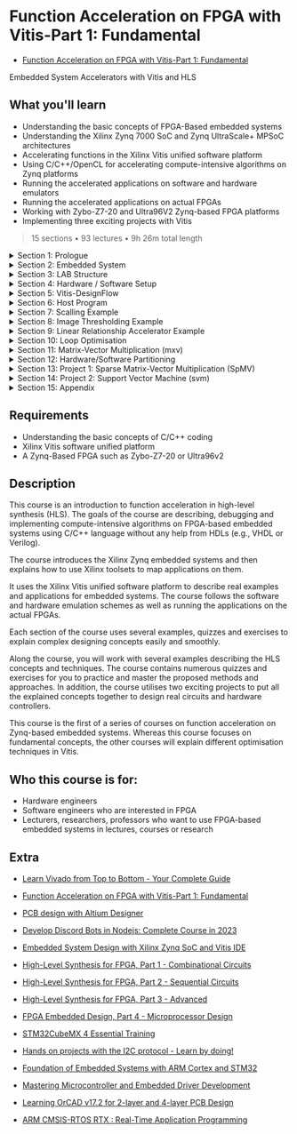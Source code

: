# Function Acceleration on FPGA with Vitis-Part 1: Fundamental

-   [Function Acceleration on FPGA with Vitis-Part 1: Fundamental](https://www.udemy.com/course/function-acceleration-on-fpga-with-vitis-part-1-fundamental)  

Embedded System Accelerators with Vitis and HLS

##  What you'll learn

-   Understanding the basic concepts of FPGA-Based embedded systems
-   Understanding the Xilinx Zynq 7000 SoC and Zynq UltraScale+ MPSoC architectures
-   Accelerating functions in the Xilinx Vitis unified software platform
-   Using C/C++/OpenCL for accelerating compute-intensive algorithms on Zynq platforms
-   Running the accelerated applications on software and hardware emulators
-   Running the accelerated applications on actual FPGAs
-   Working with Zybo-Z7-20 and Ultra96V2 Zynq-based FPGA platforms
-   Implementing three exciting projects with Vitis

> 15 sections • 93 lectures • 9h 26m total length

<details>
  <summary> Section 1: Prologue </summary>

  -   [1. Introduction](1_Introduction.md)      
  -   [2. Course Structure](2_Course-Structure.md))     
</details>

<details>
  <summary> Section 2: Embedded System </summary>

  -   [3. Introduction](3_Introduction.md)      
  -   [4. Definition](4_Definition.md)      
  -   [5. FPGA Role](5_FPGA-Roles.md)      
  -   [6. HLS Role](6_HLS-Role.md)      
  -   [7. Zynq](7_Zynq.md)      
  -   [8. Zynq MPSoC](8_Zynq%20MPSoC.md)      
  -   [9. Exercises](9_Exercises.md)      
</details>

<details>
  <summary> Section 3: LAB Structure </summary>

  -   [10. Introduction](10_Introduction.md)      
  -   [11. Definition](11_Definition.md)      
  -   [12. Design Flow](12_Design-Flow.md)      
  -   [13. Exercises](13_Exercises.md)      
</details>

<details>
  <summary> Section 4: Hardware / Software Setup </summary>

  -   [14. Introduction](14_Introduction.md)      
  -   [15. Setup Structure](15_Setup-Structure.md)      
  -   [16. VirtualBox](16_VirtualBox.md)      
  -   [17. Xilinx Vitis](17_Xilinx-Vitis.md)      
  -   [18. ZCU102 Board -- Vitis Platform](18_ZCU102-Board-Vitis-Platform.md)      
  -   [19. Ultra96v2 Board -- Vitis Platform](19_Ultra96v2-Board-Vitis-Platform.md)      
  -   [20. ZyboZ7-20 Board -- Vitis Platform](20_ZyboZ7-20-Board-Vitis-Platform.md)      
</details>

<details>
  <summary> Section 5: Vitis-DesignFlow </summary>

  -   [21. Introduction](21_Introduction.md)      
  -   [22. Definition](22_Definition.md)      
  -   [23. Vitis Project](23_Vitis-Project.md)      
  -   [24. Software Emulation](24_Software-Emulation.md)      
  -   [25. Hardware Emulation](25_Hardware-Emulation.md)      
  -   [26. Actual FPGA Hardware](26_Actual-FPGA-Hardware.md)      
  -   [27. Exercises](27_Exercises.md)      
</details>

<details>
  <summary> Section 6: Host Program </summary>

  -   [28. Introduction](28_Introduction.md)      
  -   [29. Programming Model](29_Programming-Model.md)      
  -   [30. OpenCL Concepts](30_OpenCL-Concepts.md)      
  -   [31. Host Structure](31_Host-Structure.md)      
  -   [32. Host Code](32_Host-Code.md)      
  -   [33. Exercises](33_Exercises.md)      
</details>

<details>
  <summary> Section 7: Scalling Example </summary>

  -   [34. ]()      
  -   [35. ]()      
</details>

<details>
  <summary> Section 8: Image Thresholding Example </summary>

  -   [43. ]()      
  -   [44. ]()      
</details>

<details>
  <summary> Section 9: Linear Relationship Accelerator Example </summary>

  -   [50. ]()      
  -   [51. ]()      
</details>

<details>
  <summary> Section 10: Loop Optimisation </summary>

  -   [57. ]()      
  -   [58. ]()      
</details>

<details>
  <summary> Section 11: Matrix-Vector Multiplication (mxv) </summary>

  -   [68. ]()      
  -   [69. ]()      
</details>

<details>
  <summary> Section 12: Hardware/Software Partitioning </summary>

  -   [74. ]()      
  -   [75. ]()      
</details>

<details>
  <summary> Section 13: Project 1: Sparse Matrix-Vector Multiplication (SpMV) </summary>

  -   [79. ]()      
  -   [80. ]()      
</details>

<details>
  <summary> Section 14: Project 2: Support Vector Machine (svm) </summary>

  -   [87. ]()      
  -   [88. ]()      
</details>

<details>
  <summary> Section 15: Appendix </summary>

  -   [92. ]()      
  -   [93. ]()      
</details>

##  Requirements
-   Understanding the basic concepts of C/C++ coding
-   Xilinx Vitis software unified platform
-   A Zynq-Based FPGA such as Zybo-Z7-20 or Ultra96v2

##  Description

This course is an introduction to function acceleration in high-level synthesis (HLS). The goals of the course are describing, debugging and implementing compute-intensive algorithms on FPGA-based embedded systems using C/C++ language without any help from HDLs (e.g., VHDL or Verilog).

The course introduces the Xilinx Zynq embedded systems and then explains how to use Xilinx toolsets to map applications on them.

It uses the Xilinx Vitis unified software platform to describe real examples and applications for embedded systems. The course follows the software and hardware emulation schemes as well as running the applications on the actual FPGAs.

Each section of the course uses several examples, quizzes and exercises to explain complex designing concepts easily and smoothly.

Along the course, you will work with several examples describing the HLS concepts and techniques. The course contains numerous quizzes and exercises for you to practice and master the proposed methods and approaches. In addition, the course utilises two exciting projects to put all the explained concepts together to design real circuits and hardware controllers.

This course is the first of a series of courses on function acceleration on Zynq-based embedded systems. Whereas this course focuses on fundamental concepts, the other courses will explain different optimisation techniques in Vitis.

##  Who this course is for:
-   Hardware engineers
-   Software engineers who are interested in FPGA
-   Lecturers, researchers, professors who want to use FPGA-based embedded systems in lectures, courses or research


## Extra
-   [Learn Vivado from Top to Bottom - Your Complete Guide](https://www.udemy.com/course/learn-vivado-from-top-to-bottom-your-complete-guide/)

-   [Function Acceleration on FPGA with Vitis-Part 1: Fundamental](https://www.udemy.com/course/function-acceleration-on-fpga-with-vitis-part-1-fundamental/)
-   [PCB design with Altium Designer](https://www.udemy.com/course/pcb-design-with-altium-designer-2022-latest-version/)
-   [Develop Discord Bots in Nodejs: Complete Course in 2023](https://www.udemy.com/course/discord-bots-development-in-nodejs-for-beginners/)

-   [Embedded System Design with Xilinx Zynq SoC and Vitis IDE](https://www.udemy.com/course/embedded-system-design-with-xilinx-zynq-soc-and-vitis-ide/)

-   [High-Level Synthesis for FPGA, Part 1 - Combinational Circuits](https://www.udemy.com/course/hls-combinational-circuits/)
-   [High-Level Synthesis for FPGA, Part 2 - Sequential Circuits](https://www.udemy.com/course/high-level-synthesis-for-fpga-part-2-sequential-circuits/)
-   [High-Level Synthesis for FPGA, Part 3 - Advanced](https://www.udemy.com/course/high-level-synthesis-for-fpga-part-3-advanced/)

-   [FPGA Embedded Design, Part 4 - Microprocessor Design](https://www.udemy.com/course/fpga-embedded-design-cpu/)


-   [STM32CubeMX 4 Essential Training](https://www.udemy.com/course/stm32cubemx-complete-training/)
-   [Hands on projects with the I2C protocol - Learn by doing!](https://www.udemy.com/course/i2c-protocol/)
-   [Foundation of Embedded Systems with ARM Cortex and STM32](https://www.udemy.com/course/cortex-m/)
-   [Mastering Microcontroller and Embedded Driver Development](https://www.udemy.com/course/mastering-microcontroller-with-peripheral-driver-development/)
-   [Learning OrCAD v17.2 for 2-layer and 4-layer PCB Design](https://www.udemy.com/course/pcbdesign-orcadlite172/)
-   [ARM CMSIS-RTOS RTX : Real-Time Application Programming](https://www.udemy.com/course/arm-cmsis-rtos-rtx-real-time-application-programming/)
